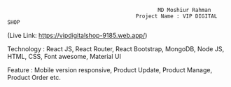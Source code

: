                                                     MD Moshiur Rahman
                                             Project Name : VIP DIGITAL SHOP
(Live Link: https://vipdigitalshop-9185.web.app/)

Technology : React JS, React Router, React Bootstrap, MongoDB, Node JS, HTML, CSS, Font awesome, Material UI 

Feature :  Mobile version responsive, Product Update, Product Manage, Product Order etc.

